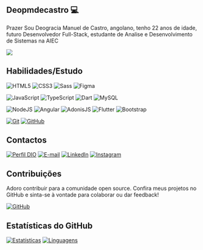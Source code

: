 
## Deopmdecastro 💻
Prazer Sou Deogracia Manuel de Castro, angolano, tenho 22 anos de idade, futuro Desenvolvedor Full-Stack, estudante de Analise e Desenvolvimento de Sistemas na AIEC

<a href="https://visitorbadge.io/status?path=https%3A%2F%2Fgithub.com%2Fdeopmdecastro">
    <img src="https://api.visitorbadge.io/api/combined?path=https%3A%2F%2Fgithub.com%2Fdeopmdecastro&label=Visitantes%20(HOJE%2FTotal)&labelColor=%2360a7e0&countColor=%2360a7e0&labelStyle=upper" />
</a>


## Habilidades/Estudo

![HTML5](https://img.shields.io/badge/HTML5-E34F26?style=for-the-badge&logo=html5&logoColor=white)
![CSS3](https://img.shields.io/badge/CSS3-000?style=for-the-badge&logo=css3&logoColor=E94D5F)
![Sass](https://img.shields.io/badge/Sass-000?style=for-the-badge&logo=sass)
![Figma](https://img.shields.io/badge/figma-%23F24E1E.svg?style=for-the-badge&logo=figma&logoColor=white)

![JavaScript](https://img.shields.io/badge/JavaScript-000?style=for-the-badge&logo=javascript&logoColor=30A3DC)
![TypeScript](https://img.shields.io/badge/TypeScript-007ACC?style=for-the-badge&logo=typescript&logoColor=white)
![Dart](https://img.shields.io/badge/Dart-0175C2?style=for-the-badge&logo=dart&logoColor=white)
![MySQL](https://img.shields.io/badge/mysql-%2300f.svg?style=for-the-badge&logo=mysql&logoColor=white)

![NodeJS](https://img.shields.io/badge/node.js-6DA55F?style=for-the-badge&logo=node.js&logoColor=white)
![Angular](https://img.shields.io/badge/Angular-DD0031?style=for-the-badge&logo=angular&logoColor=white)
![AdonisJS](https://img.shields.io/badge/adonisjs-%23220052.svg?style=for-the-badge&logo=adonisjs&logoColor=white)
![Flutter](https://img.shields.io/badge/Flutter-02569B?style=for-the-badge&logo=flutter&logoColor=white)
![Bootstrap](https://img.shields.io/badge/-boostrap-0D1117?style=for-the-badge&logo=bootstrap&labelColor=0D1117)

[![Git](https://img.shields.io/badge/Git-000?style=for-the-badge&logo=git&logoColor=E94D5F)](https://git-scm.com/doc)
[![GitHub](https://img.shields.io/badge/GitHub-000?style=for-the-badge&logo=github&logoColor=30A3DC)](https://docs.github.com/)




## Contactos


[![Perfil DIO](https://img.shields.io/badge/-Meu%20Perfil%20na%20DIO-60a7e0?style=for-the-badge)](https://web.dio.me/users/deopmdecastro?tab=achievements)
[![E-mail](https://img.shields.io/badge/-Email-000?style=for-the-badge&logo=microsoft-outlook&logoColor=E94D5F)](mailto:deopmdecastro@gmail.com)
[![LinkedIn](https://img.shields.io/badge/-LinkedIn-000?style=for-the-badge&logo=linkedin&logoColor=30A3DC)](https://www.linkedin.com/in/deogracias-de-castro-6a4a8a296/)
[![Instagram](https://img.shields.io/badge/-Instagram-%23E4405F?style=for-the-badge&logo=instagram&logoColor=white)](https://www.instagram.com/deo.castro_/)


## Contribuições
Adoro contribuir para a comunidade open source. Confira meus projetos no GitHub e sinta-se à vontade para colaborar ou dar feedback!

[![GitHub](https://img.shields.io/github/followers/deopmdecastro?label=Siga%20no%20GitHub&style=social)](link-do-seu-perfil)

## Estatísticas do GitHub
[![Estatísticas](https://github-readme-stats.vercel.app/api?username=deopmdecastro&show_icons=true&locale=pt-BR&&theme=dark)](https://github.com/deopmdecastro?tab=repositories)
[![Linguagens](https://github-readme-stats.vercel.app/api/top-langs/?username=deopmdecastro&layout=compact&locale=pt-BR&&theme=dark)](https://github.com/deopmdecastro?tab=repositories)



